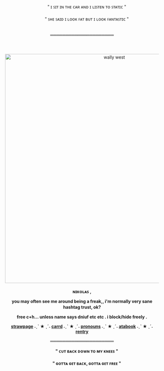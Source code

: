 <div align='center'> 
  <b> 　　 </b>
" ɪ ꜱɪᴛ ɪɴ ᴛʜᴇ ᴄᴀʀ ᴀɴᴅ ɪ ʟɪꜱᴛᴇɴ ᴛᴏ ꜱᴛᴀᴛɪᴄ "
   <br>　　<br>


<div align='center'> 
  <b> 　　 </b>
" ꜱʜᴇ ꜱᴀɪᴅ ɪ ʟᴏᴏᴋ ꜰᴀᴛ ʙᴜᴛ ɪ ʟᴏᴏᴋ ꜰᴀɴᴛᴀꜱᴛɪᴄ "
<div align='center'> 
  <b> 　　 </b>

═════════════════════
<div align='center'> 
  <b> 　　 </b>
   <br>　　<br>
<img width="700" height="750" alt="wally west" src="https://file.garden/aL0qqr5-Fnt8to6H/Untitled66_20250918201117.png" />
  <b> 　　 </b>

<b> ɴɪᴋᴏʟᴀꜱ ,  <br>

you may often see me around being a freak,, i'm normally very sane hashtag trust, ok?
  <b> 　　 </b>

free c+h... unless name says dniuf etc etc . i block/hide freely .

<a href="https://wallys4.straw.page">strawpage</a> ˗ˏˋ ★ ˎˊ˗ <a href="https://astrophlles.carrd.co">carrd</a> ˗ˏˋ ★ ˎˊ˗ <a href="https://pronouns.cc/@astrophlled">pronouns</a> ˗ˏˋ ★ ˎˊ˗ <a href="https://astrowestt.atabook.org">atabook<a/> ˗ˏˋ ★ ˎˊ˗ <a href="https://rentry.co/astrophlle">rentry<a/>

═════════════════════
<div align='center'> 
  <b> 　　 </b>
" ᴄᴜᴛ ʙᴀᴄᴋ ᴅᴏᴡɴ ᴛᴏ ᴍʏ ᴋɴᴇᴇꜱ "
   <br>　　<br>

<div align='center'> 
  <b> 　　 </b>
" ɢᴏᴛᴛᴀ ɢᴇᴛ ʙᴀᴄᴋ, ɢᴏᴛᴛᴀ ɢᴇᴛ ꜰʀᴇᴇ "

